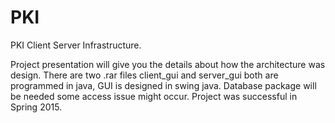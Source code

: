 # PKI
PKI Client Server Infrastructure.

Project presentation will give you the details about how the architecture was design.
There are two .rar files client_gui and server_gui both are programmed in java, GUI is designed in swing java.
Database package will be needed some access issue might occur.
Project was successful in Spring 2015.
